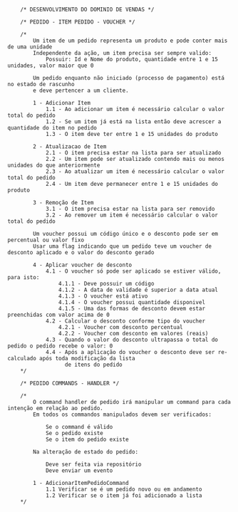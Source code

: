 ﻿        /* DESENVOLVIMENTO DO DOMINIO DE VENDAS */

        /* PEDIDO - ITEM PEDIDO - VOUCHER */

        /*
            Um item de um pedido representa um produto e pode conter mais de uma unidade
            Independente da ação, um item precisa ser sempre valido:
                Possuir: Id e Nome do produto, quantidade entre 1 e 15 unidades, valor maior que 0

            Um pedido enquanto não iniciado (processo de pagamento) está no estado de rascunho
            e deve pertencer a um cliente.

            1 - Adicionar Item                
                1.1 - Ao adicionar um item é necessário calcular o valor total do pedido 
                1.2 - Se um item já está na lista então deve acrescer a quantidade do item no pedido
                1.3 - O item deve ter entre 1 e 15 unidades do produto

            2 - Atualizacao de Item
                2.1 - O item precisa estar na lista para ser atualizado
                2.2 - Um item pode ser atualizado contendo mais ou menos unidades do que anteriormente                
                2.3 - Ao atualizar um item é necessário calcular o valor total do pedido 
                2.4 - Um item deve permanecer entre 1 e 15 unidades do produto

            3 - Remoção de Item
                3.1 - O item precisa estar na lista para ser removido
                3.2 - Ao remover um item é necessário calcular o valor total do pedido 

            Um voucher possui um código único e o desconto pode ser em percentual ou valor fixo
            Usar uma flag indicando que um pedido teve um voucher de desconto aplicado e o valor do desconto gerado

            4 - Aplicar voucher de desconto
                4.1 - O voucher só pode ser aplicado se estiver válido, para isto:
                    4.1.1 - Deve possuir um código            
                    4.1.2 - A data de validade é superior a data atual
                    4.1.3 - O voucher está ativo
                    4.1.4 - O voucher possui quantidade disponivel
                    4.1.5 - Uma das formas de desconto devem estar preenchidas com valor acima de 0
                4.2 - Calcular o desconto conforme tipo do voucher
                    4.2.1 - Voucher com desconto percentual
                    4.2.2 - Voucher com desconto em valores (reais)
                4.3 - Quando o valor do desconto ultrapassa o total do pedido o pedido recebe o valor: 0
                4.4 - Após a aplicação do voucher o desconto deve ser re-calculado após toda modificação da lista
                      de itens do pedido
        */

        /* PEDIDO COMMANDS - HANDLER */

        /*
            O command handler de pedido irá manipular um command para cada intenção em relação ao pedido. 
            Em todos os commandos manipulados devem ser verificados:

                Se o command é válido
                Se o pedido existe
                Se o item do pedido existe      

            Na alteração de estado do pedido:

                Deve ser feita via repositório
                Deve enviar um evento

            1 - AdicionarItemPedidoCommand
                1.1 Verificar se é um pedido novo ou em andamento
                1.2 Verificar se o item já foi adicionado a lista
        */
